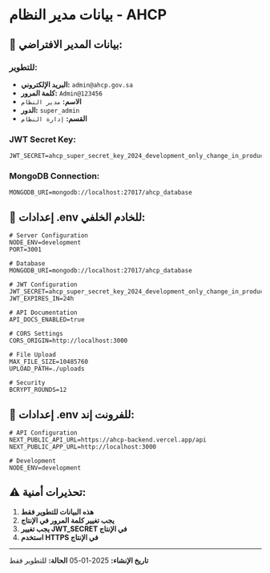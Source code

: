 # بيانات مدير النظام - AHCP

## 👤 **بيانات المدير الافتراضي:**

### **للتطوير:**
- **البريد الإلكتروني:** `admin@ahcp.gov.sa`
- **كلمة المرور:** `Admin@123456`
- **الاسم:** `مدير النظام`
- **الدور:** `super_admin`
- **القسم:** `إدارة النظام`

### **JWT Secret Key:**
```
JWT_SECRET=ahcp_super_secret_key_2024_development_only_change_in_production_123456789
```

### **MongoDB Connection:**
```
MONGODB_URI=mongodb://localhost:27017/ahcp_database
```

## 🔧 **إعدادات .env للخادم الخلفي:**

```env
# Server Configuration
NODE_ENV=development
PORT=3001

# Database
MONGODB_URI=mongodb://localhost:27017/ahcp_database

# JWT Configuration
JWT_SECRET=ahcp_super_secret_key_2024_development_only_change_in_production_123456789
JWT_EXPIRES_IN=24h

# API Documentation
API_DOCS_ENABLED=true

# CORS Settings
CORS_ORIGIN=http://localhost:3000

# File Upload
MAX_FILE_SIZE=10485760
UPLOAD_PATH=./uploads

# Security
BCRYPT_ROUNDS=12
```

## 🔧 **إعدادات .env للفرونت إند:**

```env
# API Configuration
NEXT_PUBLIC_API_URL=https://ahcp-backend.vercel.app/api
NEXT_PUBLIC_APP_URL=http://localhost:3000

# Development
NODE_ENV=development
```

## ⚠️ **تحذيرات أمنية:**

1. **هذه البيانات للتطوير فقط**
2. **يجب تغيير كلمة المرور في الإنتاج**
3. **يجب تغيير JWT_SECRET في الإنتاج**
4. **استخدم HTTPS في الإنتاج**

---
**تاريخ الإنشاء:** 2025-01-05
**الحالة:** للتطوير فقط
